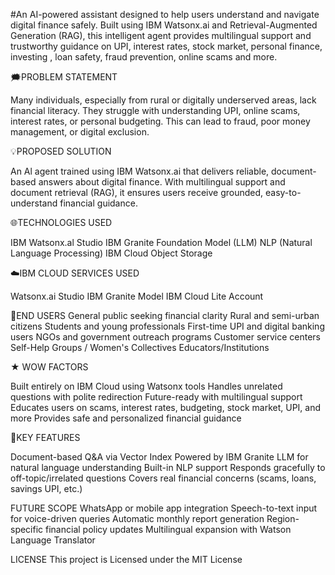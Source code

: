 #An AI-powered assistant designed to help users understand and navigate digital finance safely. Built using IBM Watsonx.ai and Retrieval-Augmented Generation (RAG), this intelligent agent provides multilingual support and trustworthy guidance on UPI, interest rates, stock market, personal finance, investing , loan safety, fraud prevention, online scams and more.

🗯️PROBLEM STATEMENT

Many individuals, especially from rural or digitally underserved areas, lack financial literacy. They struggle with understanding UPI, online scams, interest rates, or personal budgeting. This can lead to fraud, poor money management, or digital exclusion.

💡PROPOSED SOLUTION

An Al agent trained using IBM Watsonx.ai that delivers reliable, document-based answers about digital finance. With multilingual support and document retrieval (RAG), it ensures users receive grounded, easy-to-understand financial guidance.

🌐TECHNOLOGIES USED

IBM Watsonx.al Studio
IBM Granite Foundation Model (LLM)
NLP (Natural Language Processing)
IBM Cloud Object Storage 

☁️IBM CLOUD SERVICES USED

Watsonx.ai Studio
IBM Granite Model
IBM Cloud Lite Account


👥END USERS
General public seeking financial clarity
Rural and semi-urban citizens
Students and young professionals
First-time UPI and digital banking users
NGOs and government outreach programs
Customer service centers
Self-Help Groups / Women's Collectives
Educators/Institutions


★ WOW FACTORS

Built entirely on IBM Cloud using Watsonx tools
Handles unrelated questions with polite redirection
Future-ready with multilingual support
Educates users on scams, interest rates, budgeting, stock market, UPI, and more
Provides safe and personalized financial guidance


🔑KEY FEATURES

Document-based Q&A via Vector Index
Powered by IBM Granite LLM for natural language understanding
Built-in NLP support
Responds gracefully to off-topic/irrelated questions
Covers real financial concerns (scams, loans, savings UPI, etc.)

FUTURE SCOPE
WhatsApp or mobile app integration
Speech-to-text input for voice-driven queries
Automatic monthly report generation
Region-specific financial policy updates
Multilingual expansion with Watson Language Translator

LICENSE
This project is Licensed under the MIT License
